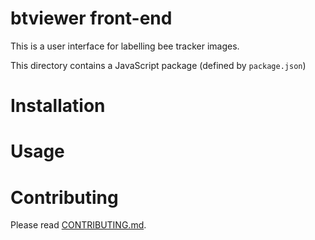 # btviewer front-end

This is a user interface for labelling bee tracker images.

This directory contains a JavaScript package (defined by `package.json`)

# Installation

# Usage

# Contributing

Please read [CONTRIBUTING.md](CONTRIBUTING.md).
